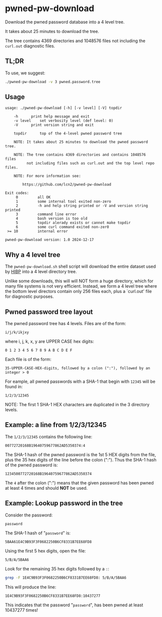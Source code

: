 # pwned-pw-download

Download the pwned password database into a 4 level tree.

It takes about 25 minutes to download the tree.

The tree contains 4369 directories and 1048576 files
not including the `curl.out` diagnostic files.


## TL;DR

To use, we suggest:

```sh
./pwned-pw-download -v 3 pwned.password.tree
```


## Usage

```
usage: ./pwned-pw-download [-h] [-v level] [-V] topdir

    -h		print help message and exit
    -v level	set verbosity level (def level: 0)
    -V		print version string and exit

    topdir		top of the 4-level pwned password tree

    NOTE: It takes about 25 minutes to download the pwned password tree.

    NOTE: The tree contains 4369 directories and contains 1048576 files
          not including files such as curl.out and the top level repo files.

    NOTE: For more information see:

        https://github.com/lcn2/pwned-pw-download

Exit codes:
     0         all OK
     1	       some internal tool exited non-zero
     2         -h and help string printed or -V and version string printed
     3         command line error
     4         bash version is too old
     5	       topdir alerady exists or cannot make topdir
     6         some curl command exited non-zer0
 >= 10         internal error

pwned-pw-download version: 1.0 2024-12-17
```


## Why a 4 level tree

The `pwned-pw-download.sh` shell script will download the entire dataset used by
[HIBP](https://haveibeenpwned.com/Passwords) into a 4 level directory tree.

Unlike some downloads, this will will NOT form a huge directory, which for many
file systems is not very efficient.  Instead, we form a 4 level tree where
the bottom level directors contain only 256 files each, plus a `curl.out' file
for diagnostic purposes.


## Pwned password tree layout

The pwned password tree has 4 levels.  Files are of the form:

```
i/j/k/ikjxy
```

where i, j, k, x, y are UPPER CASE hex digits:

```
0 1 2 3 4 5 6 7 8 9 A B C D E F
```

Each file is of the form:

```
35-UPPER-CASE-HEX-digits, followed by a colon (":"), followed by an integer > 0
```

For eample, all pwned passwords with a SHA-1 that begin with `12345` will be found in:

```
1/2/3/12345
```

NOTE: The first 1 SHA-1 HEX characters are duplicated in the 3 directory levels.


## Example: a line from 1/2/3/12345

The `1/2/3/12345` contains the following line:

```
00772720168B19640759677862AD5350374:4
```

The SHA-1 hash of the pwned password is the 1st 5 HEX digits from the file,
plus the 35 hex digits of the line before the colon (":").  Thus the
SHA-1 hash of the pwned password is:

```
1234500772720168B19640759677862AD5350374
```

The `4` after the colon (":") means that the given password has been pwned at
least 4 times and should **NOT** be used.


## Example: Lookup password in the tree

Consider the password:

```
password
```

The SHA-1 hash of "`password`" is:

```
5BAA61E4C9B93F3F0682250B6CF8331B7EE68FD8
```

Using the first 5 hex digits, open the file:

```
5/B/A/5BAA6
```

Look for the remaining 35 hex digits followed by a `:`:

```sh
grep -F 1E4C9B93F3F0682250B6CF8331B7EE68FD8: 5/B/A/5BAA6
```

This will produce the line:

```
1E4C9B93F3F0682250B6CF8331B7EE68FD8:10437277
```

This indicates that the password "`password`", has been pwned at least 10437277 times!
